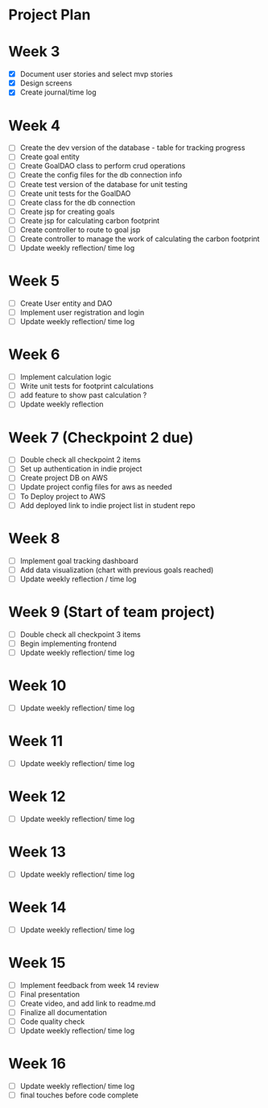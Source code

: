 # Project Plan

# Week 3 
- [X] Document user stories and select mvp stories
- [X] Design screens
- [X] Create journal/time log

# Week 4
- [ ] Create the dev version of the database - table for tracking progress
- [ ] Create goal entity
- [ ] Create GoalDAO class to perform crud operations
- [ ] Create the config files for the db connection info
- [ ] Create test version of the database for unit testing 
- [ ] Create unit tests for the GoalDAO
- [ ] Create class for the db connection
- [ ] Create jsp for creating goals
- [ ] Create jsp for calculating carbon footprint
- [ ] Create controller to route to goal jsp
- [ ] Create controller to manage the work of calculating the carbon footprint
- [ ] Update weekly reflection/ time log

# Week 5
- [ ] Create User entity and DAO
- [ ] Implement user registration and login
- [ ] Update weekly reflection/ time log

# Week 6
- [ ] Implement calculation logic
- [ ] Write unit tests for footprint calculations
- [ ] add feature to show past calculation ?
- [ ] Update weekly reflection

# Week 7 (Checkpoint 2 due)
- [ ] Double check all checkpoint 2 items
- [ ] Set up authentication in indie project
- [ ] Create project DB on AWS
- [ ] Update project config files for aws as needed
- [ ] To Deploy project to AWS
- [ ] Add deployed link to indie project list in student repo

# Week 8
- [ ] Implement goal tracking dashboard
- [ ] Add data visualization (chart with previous goals reached)
- [ ] Update weekly reflection / time log
# Week 9 (Start of team project)
- [ ] Double check all checkpoint 3 items
- [ ] Begin implementing frontend 
- [ ] Update weekly reflection/ time log

# Week 10
- [ ] Update weekly reflection/ time log

# Week 11
- [ ] Update weekly reflection/ time log
# Week 12
- [ ] Update weekly reflection/ time log
# Week 13
- [ ] Update weekly reflection/ time log
# Week 14
- [ ] Update weekly reflection/ time log
# Week 15
- [ ] Implement feedback from week 14 review
- [ ] Final presentation
- [ ] Create video, and add link to readme.md
- [ ] Finalize all documentation
- [ ] Code quality check
- [ ] Update weekly reflection/ time log

# Week 16
- [ ] Update weekly reflection/ time log
- [ ] final touches before code complete